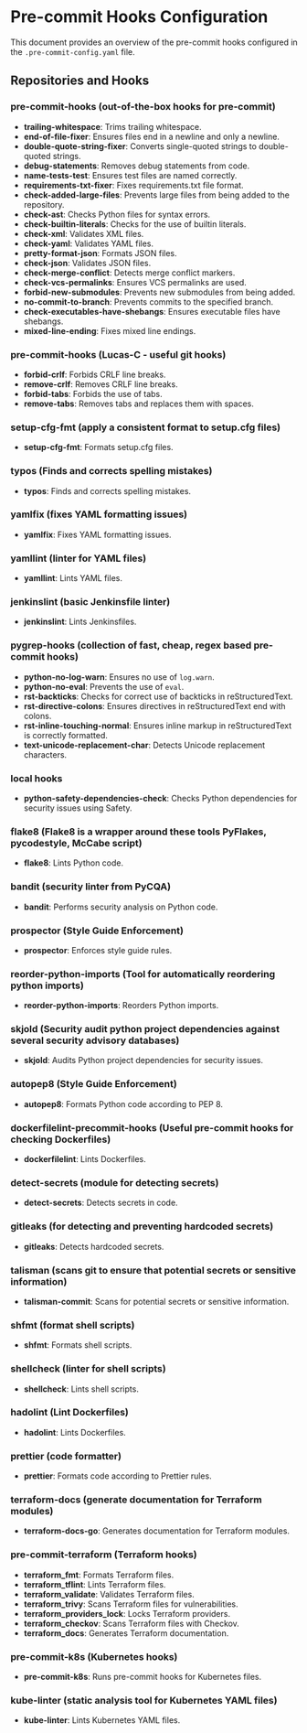 # Pre-commit Hooks Configuration

This document provides an overview of the pre-commit hooks configured in the `.pre-commit-config.yaml` file.

## Repositories and Hooks

### pre-commit-hooks (out-of-the-box hooks for pre-commit)

- **trailing-whitespace**: Trims trailing whitespace.
- **end-of-file-fixer**: Ensures files end in a newline and only a newline.
- **double-quote-string-fixer**: Converts single-quoted strings to double-quoted strings.
- **debug-statements**: Removes debug statements from code.
- **name-tests-test**: Ensures test files are named correctly.
- **requirements-txt-fixer**: Fixes requirements.txt file format.
- **check-added-large-files**: Prevents large files from being added to the repository.
- **check-ast**: Checks Python files for syntax errors.
- **check-builtin-literals**: Checks for the use of builtin literals.
- **check-xml**: Validates XML files.
- **check-yaml**: Validates YAML files.
- **pretty-format-json**: Formats JSON files.
- **check-json**: Validates JSON files.
- **check-merge-conflict**: Detects merge conflict markers.
- **check-vcs-permalinks**: Ensures VCS permalinks are used.
- **forbid-new-submodules**: Prevents new submodules from being added.
- **no-commit-to-branch**: Prevents commits to the specified branch.
- **check-executables-have-shebangs**: Ensures executable files have shebangs.
- **mixed-line-ending**: Fixes mixed line endings.

### pre-commit-hooks (Lucas-C - useful git hooks)

- **forbid-crlf**: Forbids CRLF line breaks.
- **remove-crlf**: Removes CRLF line breaks.
- **forbid-tabs**: Forbids the use of tabs.
- **remove-tabs**: Removes tabs and replaces them with spaces.

### setup-cfg-fmt (apply a consistent format to setup.cfg files)

- **setup-cfg-fmt**: Formats setup.cfg files.

### typos (Finds and corrects spelling mistakes)

- **typos**: Finds and corrects spelling mistakes.

### yamlfix (fixes YAML formatting issues)

- **yamlfix**: Fixes YAML formatting issues.

### yamllint (linter for YAML files)

- **yamllint**: Lints YAML files.

### jenkinslint (basic Jenkinsfile linter)

- **jenkinslint**: Lints Jenkinsfiles.

### pygrep-hooks (collection of fast, cheap, regex based pre-commit hooks)

- **python-no-log-warn**: Ensures no use of `log.warn`.
- **python-no-eval**: Prevents the use of `eval`.
- **rst-backticks**: Checks for correct use of backticks in reStructuredText.
- **rst-directive-colons**: Ensures directives in reStructuredText end with colons.
- **rst-inline-touching-normal**: Ensures inline markup in reStructuredText is correctly formatted.
- **text-unicode-replacement-char**: Detects Unicode replacement characters.

### local hooks

- **python-safety-dependencies-check**: Checks Python dependencies for security issues using Safety.

### flake8 (Flake8 is a wrapper around these tools PyFlakes, pycodestyle, McCabe script)

- **flake8**: Lints Python code.

### bandit (security linter from PyCQA)

- **bandit**: Performs security analysis on Python code.

### prospector (Style Guide Enforcement)

- **prospector**: Enforces style guide rules.

### reorder-python-imports (Tool for automatically reordering python imports)

- **reorder-python-imports**: Reorders Python imports.

### skjold (Security audit python project dependencies against several security advisory databases)

- **skjold**: Audits Python project dependencies for security issues.

### autopep8 (Style Guide Enforcement)

- **autopep8**: Formats Python code according to PEP 8.

### dockerfilelint-precommit-hooks (Useful pre-commit hooks for checking Dockerfiles)

- **dockerfilelint**: Lints Dockerfiles.

### detect-secrets (module for detecting secrets)

- **detect-secrets**: Detects secrets in code.

### gitleaks (for detecting and preventing hardcoded secrets)

- **gitleaks**: Detects hardcoded secrets.

### talisman (scans git to ensure that potential secrets or sensitive information)

- **talisman-commit**: Scans for potential secrets or sensitive information.

### shfmt (format shell scripts)

- **shfmt**: Formats shell scripts.

### shellcheck (linter for shell scripts)

- **shellcheck**: Lints shell scripts.

### hadolint (Lint Dockerfiles)

- **hadolint**: Lints Dockerfiles.

### prettier (code formatter)

- **prettier**: Formats code according to Prettier rules.

### terraform-docs (generate documentation for Terraform modules)

- **terraform-docs-go**: Generates documentation for Terraform modules.

### pre-commit-terraform (Terraform hooks)

- **terraform_fmt**: Formats Terraform files.
- **terraform_tflint**: Lints Terraform files.
- **terraform_validate**: Validates Terraform files.
- **terraform_trivy**: Scans Terraform files for vulnerabilities.
- **terraform_providers_lock**: Locks Terraform providers.
- **terraform_checkov**: Scans Terraform files with Checkov.
- **terraform_docs**: Generates Terraform documentation.

### pre-commit-k8s (Kubernetes hooks)

- **pre-commit-k8s**: Runs pre-commit hooks for Kubernetes files.

### kube-linter (static analysis tool for Kubernetes YAML files)

- **kube-linter**: Lints Kubernetes YAML files.

```

```
